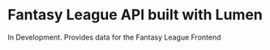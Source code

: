 # Fantasy League API built with Lumen  
  
In Development. Provides data for the Fantasy League Frontend  

